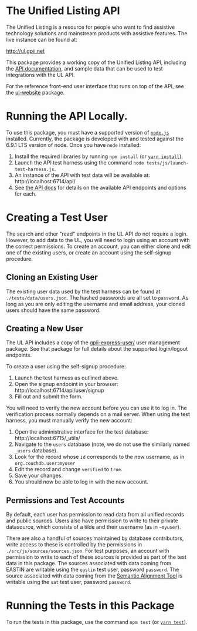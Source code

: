# The Unified Listing API

The Unified Listing is a resource for people who want to find assistive technology solutions and mainstream products with
assistive features.  The live instance can be found at:

http://ul.gpii.net

This package provides a working copy of the Unified Listing API, including the [API documentation](./src/js/api/docs/apidocs.md),
and sample data that can be used to test integrations with the UL API.

For the reference front-end user interface that runs on top of the API, see the [ul-website](https://github.com/GPII/ul-website/)
package.

# Running the API Locally.

To use this package, you must have a supported version of [`node.js`](https://nodejs.org/) installed.  Currently, the
package is developed with and tested against the 6.9.1 LTS version of node.  Once you have `node` installed:

1. Install the required libraries by running `npm install` (or [`yarn install`](https://yarnpkg.com/)).
2. Launch the API test harness using the command `node tests/js/launch-test-harness.js`.
3. An instance of the API with test data will be available at:  http://localhost:6714/api/
4. See [the API docs](./src/js/api/docs/apidocs.md) for details on the available API endpoints and options for each.

# Creating a Test User

The search and other "read" endpoints in the UL API do not require a login.  However, to add data to the UL, you will
need to login using an account with the correct permissions.  To create an account, you can either clone and edit one of
the existing users, or create an account using the self-signup procedure.

## Cloning an Existing User

The existing user data used by the test harness can be found at `./tests/data/users.json`.  The hashed passwords are all
set to `password`.  As long as you are only editing the username and email address, your cloned users should have the
same password.

## Creating a New User

The UL API includes a copy of the [gpii-express-user/](https://github.com/GPII/gpii-express-user/) user management
package.  See that package for full details about the supported login/logout endpoints.

To create a user using the self-signup procedure:

1. Launch the test harness as outlined above.
2. Open the signup endpoint in your browser: http://localhost:6714/api/user/signup
3. Fill out and submit the form.

You will need to verify the new account before you can use it to log in.  The verification process normally depends on a
mail server.  When using the test harness, you must manually verify the new account:

1. Open the administrative interface for the test database: http://localhost:6715/_utils/
2. Navigate to the `users` database (note, we do not use the similarly named `_users` database).
3. Look for the record whose `id` corresponds to the new username, as in `org.couchdb.user:myuser`
4. Edit the record and change `verified` to `true`.
5. Save your changes.
6. You should now be able to log in with the new account.

## Permissions and Test Accounts

By default, each user has permission to read data from all unified records and public sources.  Users also have
permission to write to their private datasource, which consists of a tilde and their username (as in `~myuser`).

There are also a handful of sources maintained by database contributors, write access to these is controlled by the
permissions in `./src/js/sources/sources.json`.  For test purposes, an account with permission to write to each of these
sources is provided as part of the test data in this package.  The sources associated with data coming from EASTIN are
writable using the `eastin` test user, password `password`.  The source associated with data coming from the
[Semantic Alignment Tool](http://sat.gpii.net/) is writable using the `sat` test user, password `password`.

# Running the Tests in this Package

To run the tests in this package, use the command `npm test` (or [`yarn test`](https://yarnpkg.com/)).